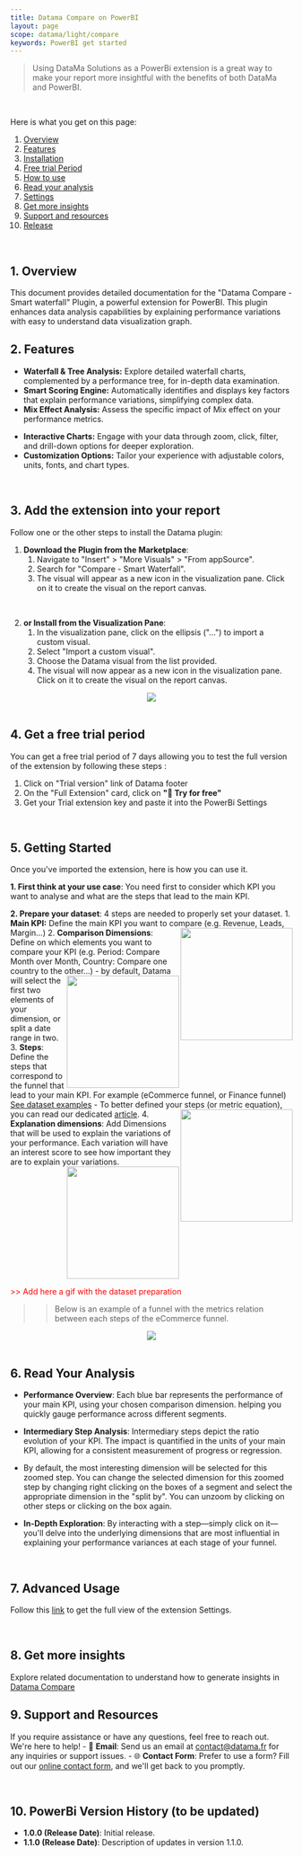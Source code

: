 ```yaml
---
title: Datama Compare on PowerBI
layout: page
scope: datama/light/compare
keywords: PowerBI get started
---
```


> Using DataMa Solutions as a PowerBi extension is a great way to make your report more insightful with the benefits of both DataMa and PowerBI.

<br/>

Here is what you get on this page:
1. [Overview](#1-overview) 
2. [Features](#2-features)
3. [Installation](#3-add-the-extension-into-your-report)
4. [Free trial Period](#4-get-a-free-trial-period)
5. [How to use](#5-getting-started)
6. [Read your analysis](#6-read-your-analysis)
7. [Settings](#7-advanced-usage)
8. [Get more insights](#8-get-more-insights)
9. [Support and resources](#9-support-and-resources)
10. [Release](#10-powerbi-version-history-to-be-updated)


<br/>

## 1. Overview
This document provides detailed documentation for the "Datama Compare - Smart waterfall" Plugin, a powerful extension for PowerBI. This plugin enhances data analysis capabilities by explaining performance variations with easy to understand data visualization graph.

## 2. Features
- **Waterfall & Tree Analysis:** Explore detailed waterfall charts, complemented by a performance tree, for in-depth data examination.
- **Smart Scoring Engine:** Automatically identifies and displays key factors that explain performance variations, simplifying complex data.
- **Mix Effect Analysis:** Assess the specific impact of Mix effect on your performance metrics.
<!--- **Intelligent Comments:** Convert data analysis into smart, actionable insights, presented in a consolidated and understandable format. --->
- **Interactive Charts:** Engage with your data through zoom, click, filter, and drill-down options for deeper exploration.
- **Customization Options:** Tailor your experience with adjustable colors, units, fonts, and chart types.

<br/>

## 3. Add the extension into your report

Follow one or the other steps to install the Datama plugin:

1. **Download the Plugin from the Marketplace**:
    1. Navigate to "Insert" > "More Visuals" > "From appSource".
    2. Search for "Compare - Smart Waterfall".
    3. The visual will appear as a new icon in the visualization pane. Click on it to create the visual on the report canvas.

<br/>

2. **or Install from the Visualization Pane**:
    1. In the visualization pane, click on the ellipsis ("...") to import a custom visual.
    2. Select "Import a custom visual".
    3. Choose the Datama visual from the list provided.
    4. The visual will now appear as a new icon in the visualization pane. Click on it to create the visual on the report canvas.

<center><img src="{{site.url}}/{{site.baseurl}}/extensions/assets/gif/powerbi_addvisual.png" /></center>

<br/>

## 4. Get a free trial period

You can get a free trial period of 7 days allowing you to test the full version of the extension by following these steps :

1. Click on "Trial version" link of Datama footer
2. On the "Full Extension" card, click on **"🚀 Try for free"**
4. Get your Trial extension key and paste it into the PowerBi Settings


<!---<center><img src="{{site.url}}/{{site.baseurl}}/extensions/assets/gif/looker-try.gif" alt="Get a free trial period"/></center>-->

<br>

## 5. Getting Started

Once you've imported the extension, here is how you can use it.

**1. First think at your use case**: You need first to consider which KPI you want to analyse and what are the steps that lead to the main KPI.

**2. Prepare your dataset**: 4 steps are needed to properly set your dataset.
        1. **Main KPI:** Define the main KPI you want to compare (e.g. Revenue, Leads, Margin...)
        <img src="{{site.url}}/{{site.baseurl}}/extensions/assets/gif/PBI_dataset_mainKPI.png" align="right" width="200px" />
        2. **Comparison Dimensions**: Define on which elements you want to compare your KPI (e.g. Period: Compare Month over Month, Country: Compare one country to the other...)
        <img src="{{site.url}}/{{site.baseurl}}/extensions/assets/gif/PBI_dataset_Comparison.png" align="right" width="200px" />
        - by default, Datama will select the first two elements of your dimension, or split a date range in two.
        3. **Steps**: Define the steps that correspond to the funnel that lead to your main KPI. For example (eCommerce funnel, or Finance funnel) [See dataset examples](https://docs.google.com/spreadsheets/d/1bNEeqm5CfpPmYPr_t4ff1xcJkSBKoVvwJd4vKB0sDzs/edit#gid=763618483)
            - To better defined your steps (or metric equation), you can read our dedicated [article](https://datama.fr/2020/03/24/how-to-build-my-business-metric-relation/).
        <img src="{{site.url}}/{{site.baseurl}}/extensions/assets/gif/PBI_dataset_steps.png" align="right" width="200px" />
       4. **Explanation dimensions**: Add Dimensions that will be used to explain the variations of your performance. Each variation will have an interest score to see how important they are to explain your variations.
        <img src="{{site.url}}/{{site.baseurl}}/extensions/assets/gif/PBI_dataset_explanationDimensions.png" align="right" width="200px" />
    <div style="clear: both;"></div>


<span style="color:red;">&gt;&gt; Add here a gif with the dataset preparation</span>

>> Below is an example of a funnel with the metrics relation between each steps of the eCommerce funnel. 
<center><img src="{{site.url}}/{{site.baseurl}}/extensions/assets/gif/FunnelKPI.png" /></center>

<br/>

## 6. Read Your Analysis

- **Performance Overview**: Each blue bar represents the performance of your main KPI, using your chosen comparison dimension. helping you quickly gauge performance across different segments.
- **Intermediary Step Analysis**: Intermediary steps depict the ratio evolution of your KPI. The impact is quantified in the units of your main KPI, allowing for a consistent measurement of progress or regression.
- By default, the most interesting dimension will be selected for this zoomed step. You can change the selected dimension for this zoomed step by changing right clicking on the boxes of a segment and select the appropriate dimension in the "split by". You can unzoom by clicking on other steps or clicking on the box again.

- **In-Depth Exploration**: By interacting with a step—simply click on it—you'll delve into the underlying dimensions that are most influential in explaining your performance variances at each stage of your funnel.

<br/>

## 7. Advanced Usage

Follow this [link]({{site.url}}/{{site.baseurl}}/extensions/datama-compare//settings/settings.html) to get the full view of the extension Settings. 


<br/>

## 8. Get more insights

Explore related documentation to understand how to generate insights in [Datama Compare]({{site.url}}/{{site.baseurl}}/extensions/datama-compare/introduction.html)

## 9. Support and Resources
If you require assistance or have any questions, feel free to reach out. We're here to help!
    - 📧 **Email**: Send us an email at [contact@datama.fr](mailto:contact@datama.fr) for any inquiries or support issues.
    - 🌐 **Contact Form**: Prefer to use a form? Fill out our [online contact form](https://www.datama.io/lets-talk/), and we'll get back to you promptly.

<br/>

## 10. PowerBi Version History (to be updated)
- **1.0.0 (Release Date)**: Initial release.
- **1.1.0 (Release Date)**: Description of updates in version 1.1.0.
